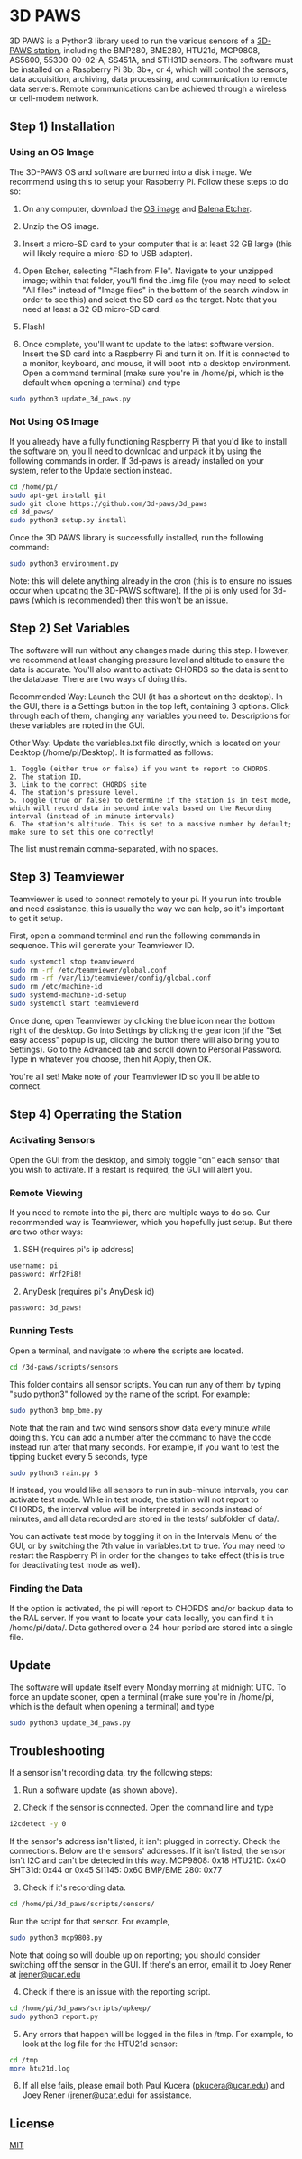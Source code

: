 # 3D PAWS

3D PAWS is a Python3 library used to run the various sensors of a [3D-PAWS station](https://sites.google.com/ucar.edu/3dpaws/home), including the BMP280, BME280, HTU21d, MCP9808, AS5600, 55300-00-02-A, SS451A, and STH31D sensors. The software must be installed on a Raspberry Pi 3b, 3b+, or 4, which will control the sensors, data acquisition, archiving, data processing, and communication to remote data servers. Remote communications can be achieved through a wireless or cell-modem network.

## Step 1) Installation
### Using an OS Image
The 3D-PAWS OS and software are burned into a disk image. We recommend using this to setup your Raspberry Pi. Follow these steps to do so:

1. On any computer, download the [OS image](https://drive.google.com/file/d/1ck8N7d2CWNkj50k7m8lLqwNjnUSTWsCz/view?usp=sharing) and [Balena Etcher](https://etcher.balena.io/#download-etcher).

2. Unzip the OS image. 

3. Insert a micro-SD card to your computer that is at least 32 GB large (this will likely require a micro-SD to USB adapter).

4. Open Etcher, selecting "Flash from File". Navigate to your unzipped image; within that folder, you'll find the .img file (you may need to select "All files" instead of "Image files" in the bottom of the search window in order to see this) and select the SD card as the target. Note that you need at least a 32 GB micro-SD card.

5. Flash! 

6. Once complete, you'll want to update to the latest software version. Insert the SD card into a Raspberry Pi and turn it on. If it is connected to a monitor, keyboard, and mouse, it will boot into a desktop environment. Open a command terminal (make sure you're in /home/pi, which is the default when opening a terminal) and type

```bash
sudo python3 update_3d_paws.py
```

### Not Using OS Image
If you already have a fully functioning Raspberry Pi that you'd like to install the software on, you'll need to download and unpack it by using the following commands in order. If 3d-paws is already installed on your system, refer to the Update section instead.

```bash
cd /home/pi/
sudo apt-get install git
sudo git clone https://github.com/3d-paws/3d_paws
cd 3d_paws/
sudo python3 setup.py install
```

Once the 3D PAWS library is successfully installed, run the following command:

```bash
sudo python3 environment.py
```

Note: this will delete anything already in the cron (this is to ensure no issues occur when updating the 3D-PAWS software). If the pi is only used for 3d-paws (which is recommended) then this won't be an issue. 

## Step 2) Set Variables
The software will run without any changes made during this step. However, we recommend at least changing pressure level and altitude to ensure the data is accurate. You'll also want to activate CHORDS so the data is sent to the database. There are two ways of doing this.

Recommended Way: Launch the GUI (it has a shortcut on the desktop). In the GUI, there is a Settings button in the top left, containing 3 options. Click through each of them, changing any variables you need to. Descriptions for these variables are noted in the GUI.  

Other Way: Update the variables.txt file directly, which is located on your Desktop (/home/pi/Desktop). It is formatted as follows: 

    1. Toggle (either true or false) if you want to report to CHORDS.
    2. The station ID.
    3. Link to the correct CHORDS site
    4. The station's pressure level.
    5. Toggle (true or false) to determine if the station is in test mode, which will record data in second intervals based on the Recording interval (instead of in minute intervals)
    6. The station's altitude. This is set to a massive number by default; make sure to set this one correctly!

The list must remain comma-separated, with no spaces. 

## Step 3) Teamviewer
Teamviewer is used to connect remotely to your pi. If you run into trouble and need assistance, this is usually the way we can help, so it's important to get it setup.

First, open a command terminal and run the following commands in sequence. This will generate your Teamviewer ID.

```bash
sudo systemctl stop teamviewerd
sudo rm -rf /etc/teamviewer/global.conf
sudo rm -rf /var/lib/teamviewer/config/global.conf
sudo rm /etc/machine-id
sudo systemd-machine-id-setup
sudo systemctl start teamviewerd
```

Once done, open Teamviewer by clicking the blue icon near the bottom right of the desktop. Go into Settings by clicking the gear icon (if the "Set easy access" popup is up, clicking the button there will also bring you to Settings). Go to the Advanced tab and scroll down to Personal Password. Type in whatever you choose, then hit Apply, then OK. 

You're all set! Make note of your Teamviewer ID so you'll be able to connect.

## Step 4) Operrating the Station
### Activating Sensors
Open the GUI from the desktop, and simply toggle "on" each sensor that you wish to activate. If a restart is required, the GUI will alert you.

### Remote Viewing
If you need to remote into the pi, there are multiple ways to do so. Our recommended way is Teamviewer, which you hopefully just setup. But there are two other ways:

1. SSH (requires pi's ip address)
```bash
username: pi
password: Wrf2Pi8!
```

2. AnyDesk (requires pi's AnyDesk id)
```bash
password: 3d_paws!
```

### Running Tests
Open a terminal, and navigate to where the scripts are located.
```bash
cd /3d-paws/scripts/sensors
```

This folder contains all sensor scripts. You can run any of them by typing "sudo python3" followed by the name of the script. For example: 
```bash
sudo python3 bmp_bme.py
```

Note that the rain and two wind sensors show data every minute while doing this. You can add a number after the command to have the code instead run after that many seconds. For example, if you want to test the tipping bucket every 5 seconds, type
```bash
sudo python3 rain.py 5
```

If instead, you would like all sensors to run in sub-minute intervals, you can activate test mode. While in test mode, the station will not report to CHORDS, the interval value will be interpreted in seconds instead of minutes, and all data recorded are stored in the tests/ subfolder of data/.

You can activate test mode by toggling it on in the Intervals Menu of the GUI, or by switching the 7th value in variables.txt to true. You may need to restart the Raspberry Pi in order for the changes to take effect (this is true for deactivating test mode as well).

### Finding the Data
If the option is activated, the pi will report to CHORDS and/or backup data to the RAL server. If you want to locate your data locally, you can find it in /home/pi/data/. Data gathered over a 24-hour period are stored into a single file.

## Update
The software will update itself every Monday morning at midnight UTC. To force an update sooner, open a terminal (make sure you're in /home/pi, which is the default when opening a terminal) and type 
```bash
sudo python3 update_3d_paws.py
```

## Troubleshooting
If a sensor isn't recording data, try the following steps:

1. Run a software update (as shown above).

2. Check if the sensor is connected. Open the command line and type
```bash
i2cdetect -y 0
```

If the sensor's address isn't listed, it isn't plugged in correctly. Check the connections. Below are the sensors' addresses. If it isn't listed, the sensor isn't I2C and can't be detected in this way.
MCP9808: 0x18 
HTU21D: 0x40 
SHT31d: 0x44 or 0x45
SI1145: 0x60
BMP/BME 280: 0x77

3. Check if it's recording data.
```bash
cd /home/pi/3d_paws/scripts/sensors/
```

Run the script for that sensor. For example, 
```bash
sudo python3 mcp9808.py
```

Note that doing so will double up on reporting; you should consider switching off the sensor in the GUI. If there's an error, email it to Joey Rener at jrener@ucar.edu

4. Check if there is an issue with the reporting script.
```bash
cd /home/pi/3d_paws/scripts/upkeep/
sudo python3 report.py
```

5. Any errors that happen will be logged in the files in /tmp. For example, to look at the log file for the HTU21d sensor:
```bash
cd /tmp
more htu21d.log
```

6. If all else fails, please email both Paul Kucera (pkucera@ucar.edu) and Joey Rener (jrener@ucar.edu) for assistance.

## License
[MIT](https://choosealicense.com/licenses/mit/)
